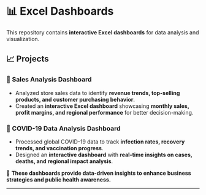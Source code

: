 # 📊 Excel Dashboards  

This repository contains **interactive Excel dashboards** for data analysis and visualization.  

## 📈 Projects  

### 🛒 Sales Analysis Dashboard  
- Analyzed store sales data to identify **revenue trends, top-selling products, and customer purchasing behavior**.  
- Created an **interactive Excel dashboard** showcasing **monthly sales, profit margins, and regional performance** for better decision-making.  

### 🦠 COVID-19 Data Analysis Dashboard  
- Processed global COVID-19 data to track **infection rates, recovery trends, and vaccination progress**.  
- Designed an **interactive dashboard** with **real-time insights on cases, deaths, and regional impact analysis**.  

🚀 **These dashboards provide data-driven insights to enhance business strategies and public health awareness.**  

---


